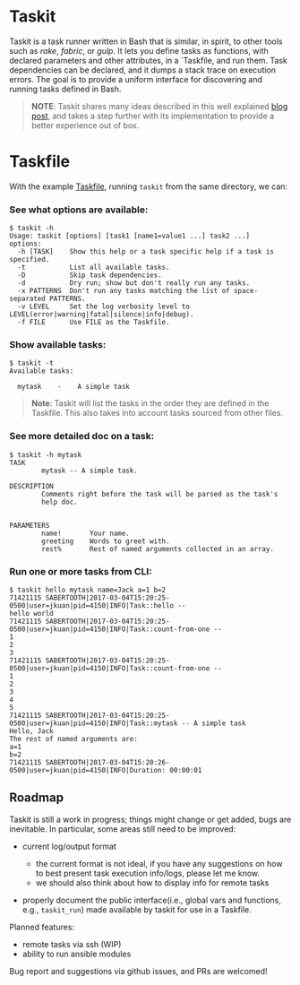 # Taskit
Taskit is a task runner written in Bash that is similar, in spirit, to other
tools such as *rake*, *fabric*, or *gulp*.  It lets you define tasks as
functions, with declared parameters and other attributes, in a `Taskfile, and
run them.  Task dependencies can be declared, and it dumps a stack trace on
execution errors. The goal is to provide a uniform interface for discovering
and running tasks defined in Bash.

> **NOTE**:
    Taskit shares many ideas described in this well explained [blog post],
    and takes a step further with its implementation to provide a better
    experience out of box.

[blog post]: https://hackernoon.com/introducing-the-taskfile-5ddfe7ed83bd#.ni9rl6fjt

# Taskfile
With the example [Taskfile](./Taskfile), running `taskit` from the same directory,
we can:

### See what options are available:

    $ taskit -h
    Usage: taskit [options] [task1 [name1=value1 ...] task2 ...]
    options:
      -h [TASK]    Show this help or a task specific help if a task is specified.
      -t           List all available tasks.
      -D           Skip task dependencies.
      -d           Dry run; show but don't really run any tasks.
      -x PATTERNS  Don't run any tasks matching the list of space-separated PATTERNS.
      -v LEVEL     Set the log verbosity level to LEVEL(error|warning|fatal|silence|info|debug).
      -f FILE      Use FILE as the Taskfile.

### Show available tasks:

    $ taskit -t
    Available tasks:

      mytask    -    A simple task

> **Note**:
    Taskit will list the tasks in the order they are defined in the Taskfile.
    This also takes into account tasks sourced from other files.

### See more detailed doc on a task:

    $ taskit -h mytask
    TASK
            mytask -- A simple task.

    DESCRIPTION
            Comments right before the task will be parsed as the task's
            help doc.


    PARAMETERS
            name!       Your name.
            greeting    Words to greet with.
            rest%       Rest of named arguments collected in an array.

### Run one or more tasks from CLI:

    $ taskit hello mytask name=Jack a=1 b=2
    71421115 SABERTOOTH|2017-03-04T15:20:25-0500|user=jkuan|pid=4150|INFO|Task::hello --
    hello world
    71421115 SABERTOOTH|2017-03-04T15:20:25-0500|user=jkuan|pid=4150|INFO|Task::count-from-one --
    1
    2
    3
    71421115 SABERTOOTH|2017-03-04T15:20:25-0500|user=jkuan|pid=4150|INFO|Task::count-from-one --
    1
    2
    3
    4
    5
    71421115 SABERTOOTH|2017-03-04T15:20:25-0500|user=jkuan|pid=4150|INFO|Task::mytask -- A simple task
    Hello, Jack
    The rest of named arguments are:
    a=1
    b=2
    71421115 SABERTOOTH|2017-03-04T15:20:26-0500|user=jkuan|pid=4150|INFO|Duration: 00:00:01


## Roadmap
Taskit is still a work in progress; things might change or get added, bugs are inevitable.
In particular, some areas still need to be improved:

  - current log/output format
    - the current format is not ideal, if you have any suggestions on how to best
      present task execution info/logs, please let me know.
    - we should also think about how to display info for remote tasks

  - properly document the public interface(i.e., global vars and functions, e.g., `taskit_run`)
    made available by taskit for use in a Taskfile.

Planned features:
  - remote tasks via ssh (WIP)
  - ability to run ansible modules

Bug report and suggestions via github issues, and PRs are welcomed!
